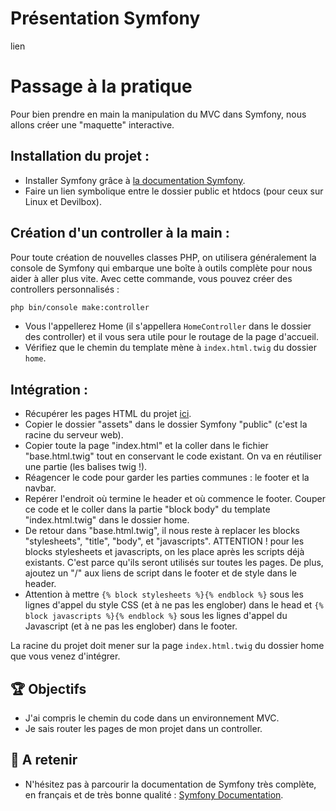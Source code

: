 ﻿# Présentation Symfony

 lien

# Passage à la pratique

Pour bien prendre en main la manipulation du MVC dans Symfony, nous allons créer une "maquette" interactive.

## Installation du projet :

- Installer Symfony grâce à [la documentation Symfony](https://symfony.com/doc/current/setup.html).
- Faire un lien symbolique entre le dossier public et htdocs (pour ceux sur Linux et Devilbox).

## Création d'un controller à la main :

Pour toute création de nouvelles classes PHP, on utilisera généralement la console de Symfony qui embarque une boîte à outils complète pour nous aider à aller plus vite. Avec cette commande, vous pouvez créer des controllers personnalisés :

```bash
php bin/console make:controller
```

- Vous l'appellerez Home (il s'appellera `HomeController` dans le dossier des controller) et
il vous sera utile pour le routage de la page d'accueil.
- Vérifiez que le chemin du template mène à `index.html.twig` du dossier `home`.

## Intégration :

- Récupérer les pages HTML du projet [ici](https://gitlab.com/simplon-roanne/paiement-collaboratif).
- Copier le dossier "assets" dans le dossier Symfony "public" (c'est la racine du serveur web).
- Copier toute la page "index.html" et la coller dans le fichier "base.html.twig" tout en conservant le code existant. On va en réutiliser une partie (les balises twig !).
- Réagencer le code pour garder les parties communes : le footer et la navbar.
- Repérer l'endroit où termine le header et où commence le footer. Couper ce code et le coller dans la partie "block body" du template "index.html.twig" dans le dossier home.
- De retour dans "base.html.twig", il nous reste à replacer les blocks "stylesheets", "title", "body", et "javascripts". ATTENTION ! pour les blocks stylesheets et javascripts, on les place après les scripts déjà existants. C'est parce qu'ils seront utilisés sur toutes les pages. De plus, ajoutez un "/" aux liens de script dans le footer et de style dans le header.
- Attention à mettre `{% block stylesheets %}{% endblock %}` sous les lignes d'appel du style CSS (et à ne pas les englober) dans le head et `{% block javascripts %}{% endblock %}` sous les lignes d'appel du Javascript (et à ne pas les englober) dans le footer.

La racine du projet doit mener sur la page `index.html.twig` du dossier home que vous venez d'intégrer.

## 🏆 Objectifs

- J'ai compris le chemin du code dans un environnement MVC.
- Je sais router les pages de mon projet dans un controller.

## 🧠 A retenir

- N'hésitez pas à parcourir la documentation de Symfony très complète, en français et de très bonne qualité : [Symfony Documentation](https://symfony.com/doc/current/index.html).
